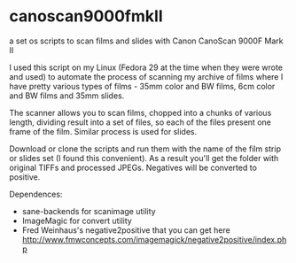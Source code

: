 # canoscan9000fmkII
a set os scripts to scan films and slides with Canon CanoScan 9000F Mark II

I used this script on my Linux (Fedora 29 at the time when they were wrote and used) to automate
the process of scanning my archive of films where I have pretty various types of films - 35mm color and BW films,
6cm color and BW films and 35mm slides.

The scanner allows you to scan films, chopped into a chunks of various length, dividing result into a set of files,
so each of the files present one frame of the film. Similar process is used for slides.

Download or clone the scripts and run them with the name of the film strip or slides set (I found this convenient).
As a result you'll get the folder with original TIFFs and processed JPEGs. Negatives will be converted to positive.

Dependences:
- sane-backends for scanimage utility
- ImageMagic for convert utility
- Fred Weinhaus's negative2positive that you can get here http://www.fmwconcepts.com/imagemagick/negative2positive/index.php
